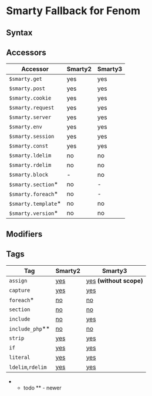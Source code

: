 Smarty Fallback for Fenom
=====

## Syntax


## Accessors

| Accessor         | Smarty2  | Smarty3 |
|------------------|----------|---------|
| `$smarty.get`    | yes      | yes     |
| `$smarty.post`   | yes      | yes     |
| `$smarty.cookie` | yes      | yes     |
| `$smarty.request`| yes      | yes     |
| `$smarty.server` | yes      | yes     |
| `$smarty.env`    | yes      | yes     |
| `$smarty.session`| yes      | yes     |
| `$smarty.const`  | yes      | yes     |
| `$smarty.ldelim` | no       | no     |
| `$smarty.rdelim` | no       | no     |
| `$smarty.block`  | -       | no     |
| `$smarty.section`*  | no       | -     |
| `$smarty.foreach`*  | no       | -     |
| `$smarty.template`* | no       | no    |
| `$smarty.version`*  | no       | no    |

## Modifiers



## Tags

| Tag       | Smarty2  | Smarty3 |
|-----------|----------|---------|   
| `assign`  | [yes](http://www.smarty.net/docsv2/en/language.custom.functions.tpl#language.function.assign) | [yes](http://www.smarty.net/docs/en/language.function.assign.tpl) **(without scope)**
| `capture` | [yes](http://www.smarty.net/docs/en/language.function.capture.tpl) | [yes](http://www.smarty.net/docs/en/language.function.capture.tpl)
| `foreach`* | [no](http://www.smarty.net/docsv2/en/language.function.foreach.tp) | [no](http://www.smarty.net/docs/en/language.function.foreach.tpl)
| `section` | [no](http://www.smarty.net/docsv2/en/language.function.section.tp) | [no](http://www.smarty.net/docs/en/language.function.section.tpl)
| `include` | [no](http://www.smarty.net/docsv2/en/language.function.include.tp) | [yes](http://www.smarty.net/docs/en/language.function.include.tpl)
| `include_php`** | [no](http://www.smarty.net/docsv2/en/language.function.include_php.tp) | [no](http://www.smarty.net/docs/en/language.function.include_php.tpl)
| `strip` | [yes](http://www.smarty.net/docsv2/en/language.function.strip.tp) | [yes](http://www.smarty.net/docs/en/language.function.strip.tpl)
| `if` | [yes](http://www.smarty.net/docsv2/en/language.function.if.tp) | [yes](http://www.smarty.net/docs/en/language.function.if.tpl)
| `literal` | [yes](http://www.smarty.net/docsv2/en/language.function.literal.tp) | [yes](http://www.smarty.net/docs/en/language.function.literal.tpl)
| `ldelim`,`rdelim` | [yes](http://www.smarty.net/docsv2/en/language.function.ldelim.tp) | [yes](http://www.smarty.net/docs/en/language.function.ldelim.tpl)

* - todo
** - newer